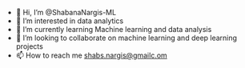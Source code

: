 - 👋 Hi, I’m @ShabanaNargis-ML
- 👀 I’m interested in data analytics
- 🌱 I’m currently learning Machine learning and data analysis
- 💞️ I’m looking to collaborate on machine learning and deep learning projects
- 📫 How to reach me shabs.nargis@gmailc.om

<!---
ShabanaNargis-ML/ShabanaNargis-ML is a ✨ special ✨ repository because its `README.md` (this file) appears on your GitHub profile.
You can click the Preview link to take a look at your changes.
--->
